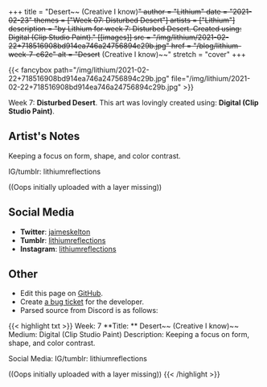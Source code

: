 +++
title =       "Desert~~ (Creative I know)~~"
author =      "Lithium"
date =        "2021-02-23"
themes =      ["Week 07: Disturbed Desert"]
artists =     ["Lithium"]
description = "by Lithium for week 7: Disturbed Desert. Created using: Digital (Clip Studio Paint)."
[[images]]
              src = "/img/lithium/2021-02-22+718516908bd914ea746a24756894c29b.jpg"
              href = "/blog/lithium-week-7-c62c"
              alt = "Desert~~ (Creative I know)~~"
              stretch = "cover"
+++


{{< fancybox path="/img/lithium/2021-02-22+718516908bd914ea746a24756894c29b.jpg" file="/img/lithium/2021-02-22+718516908bd914ea746a24756894c29b.jpg" >}}


Week 7: **Disturbed Desert**. This art was lovingly created using: **Digital (Clip Studio Paint)**.

## Artist's Notes

Keeping a focus on form, shape, and color contrast.

IG/tumblr: lithiumreflections

((Oops initially uploaded with a layer missing))

## Social Media

- **Twitter**: <a href='https://twitter.com/jaimeskelton' target='_blank'>jaimeskelton</a>
- **Tumblr**: <a href='https://lithiumreflections.tumblr.com' target='_blank'>lithiumreflections</a>
- **Instagram**: <a href='https://instagram.com/lithiumreflections' target='_blank'>lithiumreflections</a>


## Other

- Edit this page on [GitHub](https://github.com/teaminkling/web-refresh/edit/main/blog/content/blog/lithium-week-7-c62c.md).
- Create [a bug ticket](https://github.com/teaminkling/web-refresh/issues/new?assignees=&labels=bug&template=problem-report.md&title=) for the developer.
- Parsed source from Discord is as follows:

{{< highlight txt >}}
Week: 7
**Title:  ** Desert~~ (Creative I know)~~
Medium: Digital (Clip Studio Paint)
Description: Keeping a focus on form, shape, and color contrast.

Social Media: IG/tumblr: lithiumreflections

((Oops initially uploaded with a layer missing))
{{< /highlight >}}